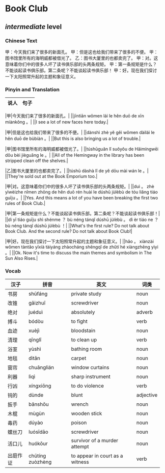 # Book Club
## *intermediate* level

### Chinese Text
甲：今天我们来了很多的新面孔。
甲：但是这也给我们带来了很多的不便。
甲：图书馆里所有的海明威都被借光了。
乙：图书大厦里的也都卖完了。
甲：对。这意味着你们中的很多人坏了读书俱乐部的头两条规矩。
甲：第一条规矩是什么？不能谈起读书俱乐部。第二条呢？不能谈起读书俱乐部！
甲：好。现在我们探讨一下太阳照常升起的主题和象征意义。

### Pinyin and Translation
|说人|句子|
|----|----|

|甲|今天我们来了很多的新面孔。|
||jīntiān wǒmen lái le hěn duō de xīn miànkǒng 。|
||I see a lot of new faces here today.|

|甲|但是这也给我们带来了很多的不便。|
||dànshì zhè yě gěi wǒmen dàilái le hěn duō de bùbiàn 。|
||But this is also bringing us a lot of trouble.|

|甲|图书馆里所有的海明威都被借光了。|
||túshūguǎn lǐ suǒyǒu de Hǎimíngwēi dōu bèi jièguāng le 。|
||All of the Hemingway in the library has been stripped clean off the shelves.|

|乙|图书大厦里的也都卖完了。|
||túshū  dàshà lǐ de yě dōu mài wán le 。|
||They're sold out at the Book Emporium too.|

|甲|对。这意味着你们中的很多人坏了读书俱乐部的头两条规矩。|
||duì 。 zhè yìwèizhe nǐmen zhōng de hěn duō rén huài le dúshū jùlèbù de tóu liǎng tiáo guīju 。|
||Yes. And this means a lot of you have been breaking the first two rules of Book Club.|

|甲|第一条规矩是什么？不能谈起读书俱乐部。第二条呢？不能谈起读书俱乐部！|
||dì  yī tiáo guīju shì shénme ？ bù néng tánqǐ dúshū jùlèbù 。 dì  èr tiáo ne ？ bù néng tánqǐ dúshū jùlèbù ！|
||What's the first rule? Do not talk about Book Club. And the second rule? Do not talk about Book Club!|

|甲|好。现在我们探讨一下太阳照常升起的主题和象征意义。|
||hǎo 。 xiànzài wǒmen tàntǎo yīxià tàiyáng zhàocháng shēngqǐ de zhǔtí hé xiàngzhēng yìyi 。|
||Ok. Now it's time to discuss the main themes and symbolism in The Sun Also Rises.|
### Vocab
|汉子|拼音|英文|词类|
|----|----|----|----|
|书房|shūfáng|private study|noun|
|改锥|gǎizhuī|screwdriver|noun|
|绝对|juéduì|absolutely|adverb|
|搏斗|bódòu|to fight|verb|
|血迹|xuèjì|bloodstain|noun|
|清理|qīnglǐ|to clean up|verb|
|浴室|yùshì|bathing room|noun|
|地毯|dìtǎn|carpet|noun|
|窗帘|chuānglián|window curtains|noun|
|利器|lìqì|sharp instrument|noun|
|行凶|xíngxiōng|to do violence|verb|
|钝的|dùnde|blunt|adjective|
|扳手|bānshǒu|wrench|noun|
|木棍|mùgùn|wooden stick|noun|
|毒药|dúyào|poison|noun|
|螺丝刀|luósīdāo|screwdriver|noun|
|活口儿|huókǒur|survivor of a murder attempt|noun|
|出庭作证|chūtíng  zuòzhèng|to appear in court as a witness|verb|